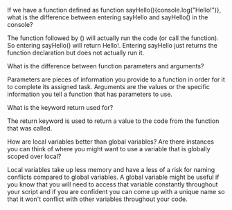 If we have a function defined as function sayHello(){console.log("Hello!")}, what is the difference between entering sayHello and sayHello() in the console?

The function followed by () will actually run the code (or call the function). So entering sayHello() will return Hello!. Entering sayHello just returns the function declaration but does not actually run it.

What is the difference between function parameters and arguments?

Parameters are pieces of information you provide to a function in order for it to complete its assigned task. Arguments are the values or the specific information you tell a function that has parameters to use.

What is the keyword return used for?

The return keyword is used to return a value to the code from the function that was called.

How are local variables better than global variables? Are there instances you can think of where you might want to use a variable that is globally scoped over local?

Local variables take up less memory and have a less of a risk for naming conflicts compared to global variables. A global variable might be useful if you know that you will need to access that variable constantly throughout your script and if you are confident you can come up with a unique name so that it won't conflict with other variables throughout your code.
